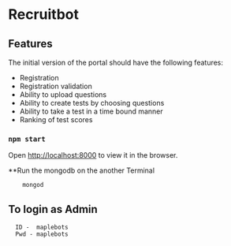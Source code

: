 # Recruitbot
## Features
The initial version of the portal should have the following features:
- Registration
- Registration validation
- Ability to upload questions
- Ability to create tests by choosing questions
- Ability to take a test in a time bound manner
- Ranking of test scores

### `npm start`

Open [http://localhost:8000](http://localhost:8000) to view it in the browser.

**Run the mongodb on the another Terminal

        mongod

## To login as Admin

      ID -  maplebots
      Pwd - maplebots
